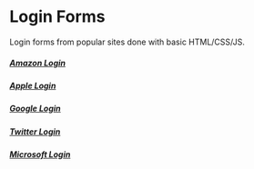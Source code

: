 [amazon]: https://rainner.github.io/login-forms/amazon/amazon-en.html
[apple]: https://rainner.github.io/login-forms/apple/apple-en.html
[bank]: https://rainner.github.io/login-forms/bank/bank-en.html
[digisig]: https://rainner.github.io/login-forms/digisig/digisig-en.html
[ecommerce]: https://rainner.github.io/login-forms/ecommerce/ecommerce-en.html
[facebook]: https://rainner.github.io/login-forms/facebook/facebook-en.html
[google]: https://rainner.github.io/login-forms/google/google-en.html
[instagram]: https://rainner.github.io/login-forms/google/instagram-en.html
[microsoft]: https://rainner.github.io/login-forms/microsoft/microsoft-en.html
[netflix]: https://rainner.github.io/login-forms/netflix/netflix-en.html
[twitter]: https://rainner.github.io/login-forms/twitter/twitter-en.html
[yahoo]: https://rainner.github.io/login-forms/yahoo/yahoo-en.html

# Login Forms

Login forms from popular sites done with basic HTML/CSS/JS.

##### [Amazon Login][amazon]
##### [Apple Login][apple]
##### [Google Login][google]
##### [Twitter Login][twitter]
##### [Microsoft Login][microsoft]

